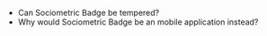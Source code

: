 * Can Sociometric Badge be tempered?
* Why would Sociometric Badge be an mobile application instead?